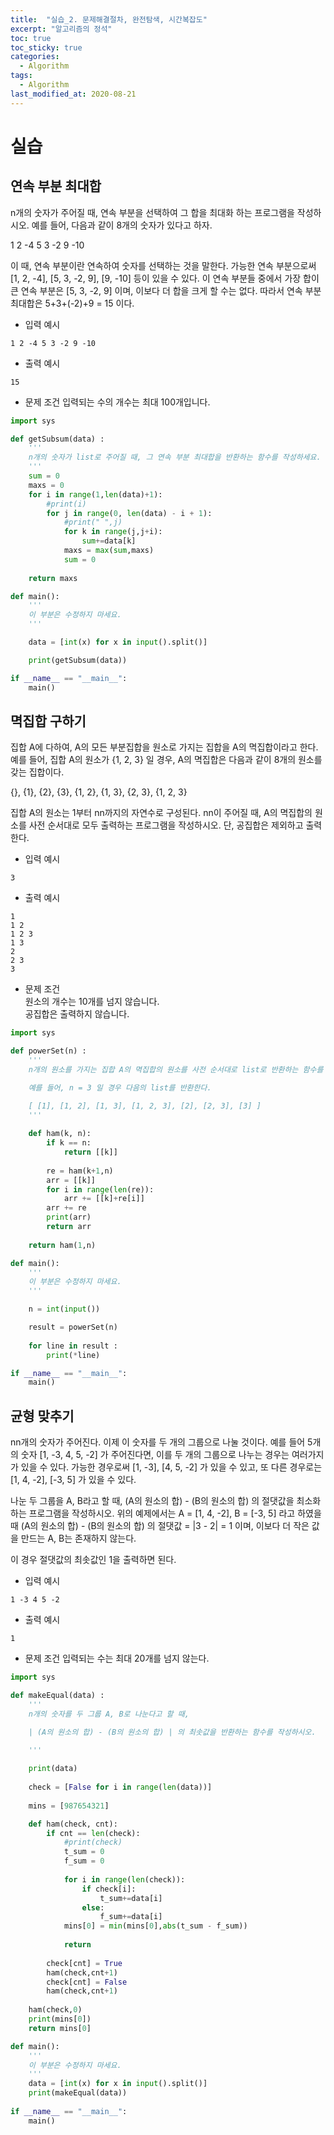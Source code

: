 ```yaml
---
title:  "실습_2. 문제해결절차, 완전탐색, 시간복잡도"
excerpt: "알고리즘의 정석"
toc: true
toc_sticky: true
categories:
  - Algorithm
tags:
  - Algorithm
last_modified_at: 2020-08-21
---
```


# 실습

## 연속 부분 최대합
n개의 숫자가 주어질 때, 연속 부분을 선택하여 그 합을 최대화 하는 프로그램을 작성하시오. 예를 들어, 다음과 같이 8개의 숫자가 있다고 하자.
  
1 2 -4 5 3 -2 9 -10
  
이 때, 연속 부분이란 연속하여 숫자를 선택하는 것을 말한다. 가능한 연속 부분으로써 [1, 2, -4], [5, 3, -2, 9], [9, -10] 등이 있을 수 있다. 이 연속 부분들 중에서 가장 합이 큰 연속 부분은 [5, 3, -2, 9] 이며, 이보다 더 합을 크게 할 수는 없다. 따라서 연속 부분 최대합은 5+3+(-2)+9 = 15 이다.
  
* 입력 예시

```
1 2 -4 5 3 -2 9 -10
```

* 출력 예시

```
15
```

* 문제 조건
입력되는 수의 개수는 최대 100개입니다.

```python
import sys

def getSubsum(data) :
    '''
    n개의 숫자가 list로 주어질 때, 그 연속 부분 최대합을 반환하는 함수를 작성하세요.
    '''
    sum = 0
    maxs = 0
    for i in range(1,len(data)+1):
        #print(i)
        for j in range(0, len(data) - i + 1):
            #print(" ",j)
            for k in range(j,j+i):
                sum+=data[k]
            maxs = max(sum,maxs)
            sum = 0
    
    return maxs

def main():
    '''
    이 부분은 수정하지 마세요.
    '''

    data = [int(x) for x in input().split()]

    print(getSubsum(data))

if __name__ == "__main__":
    main()
```

## 멱집합 구하기
집합 A에 다하여, A의 모든 부분집합을 원소로 가지는 집합을 A의 멱집합이라고 한다. 예를 들어, 집합 A의 원소가 {1, 2, 3} 일 경우, A의 멱집합은 다음과 같이 8개의 원소를 갖는 집합이다.
  
{}, {1}, {2}, {3}, {1, 2}, {1, 3}, {2, 3}, {1, 2, 3}
  
집합 A의 원소는 1부터 nn까지의 자연수로 구성된다. nn이 주어질 때, A의 멱집합의 원소를 사전 순서대로 모두 출력하는 프로그램을 작성하시오. 단, 공집합은 제외하고 출력한다.

* 입력 예시

```
3
```

* 출력 예시

```
1
1 2
1 2 3
1 3
2
2 3
3
```

* 문제 조건  
원소의 개수는 10개를 넘지 않습니다.  
공집합은 출력하지 않습니다.  

```python
import sys

def powerSet(n) :
    '''
    n개의 원소를 가지는 집합 A의 멱집합의 원소를 사전 순서대로 list로 반환하는 함수를 작성하시오.

    예를 들어, n = 3 일 경우 다음의 list를 반환한다.

    [ [1], [1, 2], [1, 3], [1, 2, 3], [2], [2, 3], [3] ]
    '''
    
    def ham(k, n):
        if k == n:
            return [[k]]
            
        re = ham(k+1,n)
        arr = [[k]]
        for i in range(len(re)):
            arr += [[k]+re[i]]
        arr += re
        print(arr)
        return arr
    
    return ham(1,n)

def main():
    '''
    이 부분은 수정하지 마세요.
    '''

    n = int(input())

    result = powerSet(n)
    
    for line in result :
        print(*line)

if __name__ == "__main__":
    main()
```

## 균형 맞추기
nn개의 숫자가 주어진다. 이제 이 숫자를 두 개의 그룹으로 나눌 것이다. 예를 들어 5개의 숫자 [1, -3, 4, 5, -2] 가 주어진다면, 이를 두 개의 그룹으로 나누는 경우는 여러가지가 있을 수 있다. 가능한 경우로써 [1, -3], [4, 5, -2] 가 있을 수 있고, 또 다른 경우로는 [1, 4, -2], [-3, 5] 가 있을 수 있다.
  
나눈 두 그룹을 A, B라고 할 때, (A의 원소의 합) - (B의 원소의 합) 의 절댓값을 최소화 하는 프로그램을 작성하시오. 위의 예제에서는 A = [1, 4, -2], B = [-3, 5] 라고 하였을 때 (A의 원소의 합) - (B의 원소의 합) 의 절댓값 = |3 - 2| = 1 이며, 이보다 더 작은 값을 만드는 A, B는 존재하지 않는다.
  
이 경우 절댓값의 최솟값인 1을 출력하면 된다.
  
* 입력 예시

```
1 -3 4 5 -2
```

* 출력 예시

```
1
```

* 문제 조건
입력되는 수는 최대 20개를 넘지 않는다.

```python
import sys

def makeEqual(data) :
    '''
    n개의 숫자를 두 그룹 A, B로 나눈다고 할 때,

    | (A의 원소의 합) - (B의 원소의 합) | 의 최솟값을 반환하는 함수를 작성하시오.
    
    '''

    print(data)
    
    check = [False for i in range(len(data))]
    
    mins = [987654321]

    def ham(check, cnt):
        if cnt == len(check):
            #print(check)
            t_sum = 0
            f_sum = 0
            
            for i in range(len(check)):
                if check[i]:
                    t_sum+=data[i]
                else:
                    f_sum+=data[i]
            mins[0] = min(mins[0],abs(t_sum - f_sum))
            
            return
            
        check[cnt] = True
        ham(check,cnt+1)
        check[cnt] = False
        ham(check,cnt+1)
    
    ham(check,0)
    print(mins[0])
    return mins[0]

def main():
    '''
    이 부분은 수정하지 마세요.
    '''
    data = [int(x) for x in input().split()]
    print(makeEqual(data))
    
if __name__ == "__main__":
    main()
```
